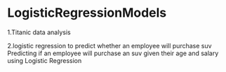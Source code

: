 # LogisticRegressionModels
1.Titanic data analysis

2.logistic regression to predict whether an employee will purchase suv
Predicting if an employee will purchase an suv given their age and salary using Logistic Regression
